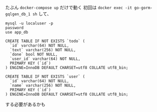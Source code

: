 たぶん `docker-compose up` だけで動く
初回は
`docker exec -it go-gorm-gqlgen_db_1 sh`
して、
```
mysql -u localuser -p
password
use app_db
```

```
CREATE TABLE IF NOT EXISTS `todo` (
  `id` varchar(64) NOT NULL,
  `text` varchar(256) NOT NULL,
  `done` bool NOT NULL,
  `user_id` varchar(64) NOT NULL,
  PRIMARY KEY (`id`)
) ENGINE=InnoDB DEFAULT CHARSET=utf8 COLLATE utf8_bin;

CREATE TABLE IF NOT EXISTS `user` (
  `id` varchar(64) NOT NULL,
  `name` varchar(256) NOT NULL,
  PRIMARY KEY (`id`)
) ENGINE=InnoDB DEFAULT CHARSET=utf8 COLLATE utf8_bin;

```

する必要があるかも
